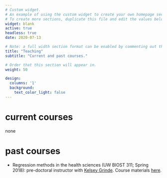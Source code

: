 ```yaml
---
# Custom widget.
# An example of using the custom widget to create your own homepage section.
# To create more sections, duplicate this file and edit the values below as desired.
widget: blank
active: true
headless: true
date: 2020-07-13

# Note: a full width section format can be enabled by commenting out the `title` and `subtitle` with a `#`.
title: "Teaching"
subtitle: "Current and past courses."

# Order that this section will appear in.
weight: 50

design:
  columns: '1'
  background:
    text_color_light: false
---
```


# current courses

none

# past courses

* Regression methods in the health sciences (UW BIOST 311; Spring 2018): pre-doctoral instructor with [Kelsey Grinde](https://kegrinde.github.io). Course materials [here](https://github.com/bdwilliamson/biostat311).
